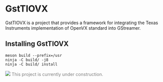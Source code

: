 # GstTIOVX

GstTIOVX is a project that provides a framework for integrating the
Texas Instruments implementation of OpenVX standard into GStreamer.

## Installing GstTIOVX

```
meson build --prefix=/usr
ninja -C build/ -j8
ninja -C build/ install
```

<div style="color:gray">
    <img src="https://developer.ridgerun.com/wiki/images/2/2c/Underconstruction.png">
    This project is currently under construction.
</div>
